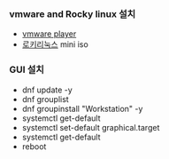 ### vmware and Rocky linux 설치
- [vmware player](https://softwareupdate.vmware.com/cds/vmw-desktop/player/17.6.2/24409262/windows/core/)
- [로키리눅스](https://rockylinux.org/ko-KR/download) mini iso

### GUI 설치
- dnf update -y
- dnf grouplist
- dnf groupinstall "Workstation" -y
- systemctl get-default
- systemctl set-default graphical.target
- systemctl get-default
- reboot
